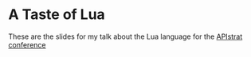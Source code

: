 # A Taste of Lua

These are the slides for my talk about the Lua language for the [APIstrat conference](http://apistrategyconference.com/)

